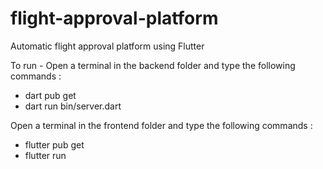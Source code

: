 # flight-approval-platform
Automatic flight approval platform using Flutter 

To run - 
Open a terminal in the backend folder and type the following commands : 
- dart pub get
- dart run bin/server.dart

Open a terminal in the frontend folder and type the following commands : 
- flutter pub get
- flutter run

